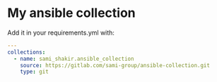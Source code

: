 # My ansible collection

Add it in your requirements.yml with:

```yaml
---
collections:
  - name: sami_shakir.ansible_collection
    source: https://gitlab.com/sami-group/ansible-collection.git
    type: git
```
